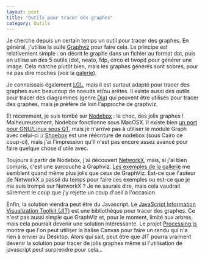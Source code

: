 ```yaml
---
layout: post
title: "Outils pour tracer des graphes"
category: Outils
---
```

Je cherche depuis un certain temps un outil pour tracer des graphes.
En général, j'utilise la suite [Graphviz](http://www.graphviz.org/) pour faire cela.
Le principe est relativement simple : on décrit le graphe dans un fichier au format dot, puis on utilise un des 5 outils (dot, neato, fdp, circo et twopi) pour générer une image.
Cela marche plutôt bien, mais les graphes générés sont sobres, pour ne pas dire moches (voir la [galerie](http://www.graphviz.org/Gallery.php)).

Je connaissais également [LGL](http://www.opte.org/maps/), mais il est surtout adapté pour tracer des graphes avec beaucoup de noeuds et/ou arêtes.
Il existe aussi des outils pour tracer des diagrammes (genre [Dia](http://live.gnome.org/Dia)) qui peuvent être utilisés pour tracer des graphes, mais je préfère de loin l'approche de graphviz.

Et récemment, je suis tombé sur [Nodebox](http://nodebox.net/code/index.php/Graphing) : le choc, des jolis graphes !
Malheureusement, Nodebox fonctionne sous MacOSX.
Il existe bien [un port pour GNU/Linux sous QT](http://dev.nodebox.net/wiki/Qt), mais je n'arrive pas à utiliser le module Graph avec celui-ci :/
[Shoebox](http://shoebox.sollec.org/) est une réécriture de nodebox (sous Cairo ce coup-ci), mais j'ai l'impression qu'il n'est pas encore assez avancé pour faire quelque chose d'utile avec.

Toujours à partir de Nodebox, j'ai découvert [NetworkX](https://networkx.lanl.gov/wiki), mais, si j'ai bien compris, c'est une surcouche à Graphviz.
[Les exemples de la gallerie](https://networkx.lanl.gov/wiki/gallery) me semblent quand même plus jolis que ceux de GraphViz.
Est-ce que l'auteur de NetworkX a passé du temps pour faire ces exemples ou est-ce que je me suis trompé sur NetworkX ?
Je ne saurais dire, mais cela vaudrait sûrement le coup que j'y rejette un coup d'oeil à l'occasion.

Enfin, la solution viendra peut être du Javascript.
Le [JavaScript Information Visualization Toolkit (JIT)](http://blog.thejit.org/?page_id=14) est une bibliothèque pour tracer des graphes.
Ce n'est pas aussi simple que GraphViz et, pour le moment, limité aux arbres, mais cela pourrait devenir une solution intéressante.
Le projet [Processing.js](http://dev.jquery.com/~john/processing.js/) montre que l'on peut utiliser la balise Canvas pour faire un rendu qui n'a rien à envier au Desktop.
Alors qui sait, peut être que JIT pourra vraiment devenir la solution pour tracer de jolis graphes même si l'utilisation de javascript peut surprendre pour cela...
